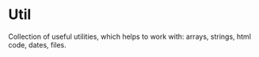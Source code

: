 # Util

Collection of useful utilities, which helps to work with:
arrays, strings, html code, dates, files.